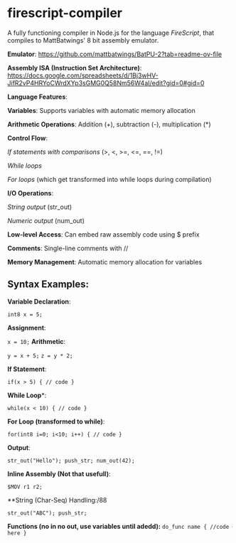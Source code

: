 # firescript-compiler
A fully functioning compiler in Node.js for the language _FireScript_, that compiles to MattBatwings' 8 bit assembly emulator.

**Emulator**: https://github.com/mattbatwings/BatPU-2?tab=readme-ov-file

**Assembly ISA (Instruction Set Architecture)**: https://docs.google.com/spreadsheets/d/1Bj3wHV-JifR2vP4HRYoCWrdXYp3sGMG0Q58Nm56W4aI/edit?gid=0#gid=0



**Language Features**:

**Variables**: Supports variables with automatic memory allocation

**Arithmetic Operations**: Addition (+), subtraction (-), multiplication (*)

**Control Flow**:

  *If statements with comparisons* (>, <, >=, <=, ==, !=)

  *While loops*

  *For loops* (which get transformed into while loops during compilation)

**I/O Operations**:

  *String output* (str_out)

  *Numeric output* (num_out)

**Low-level Access**: Can embed raw assembly code using $ prefix

**Comments**: Single-line comments with //

**Memory Management**: Automatic memory allocation for variables

## Syntax Examples:

**Variable Declaration**:

`int8 x = 5;`

**Assignment**:

`x = 10;`
**Arithmetic**:

`y = x + 5;`
`z = y * 2;`

**If Statement**:

`if(x > 5) {
    // code
}`

**While Loop***:

`while(x < 10) {
    // code
}`

**For Loop (transformed to while)**:

`for(int8 i=0; i<10; i++) {
    // code
}`

**Output**:

`str_out("Hello");
push_str;
num_out(42);
`

**Inline Assembly (Not that usefull)**:

`$MOV r1 r2;`

**String (Char-Seq) Handling:/88

`str_out("ABC");
push_str;`

**Functions (no in no out, use variables until adedd):**
`do_func name {
	//code here
}`
